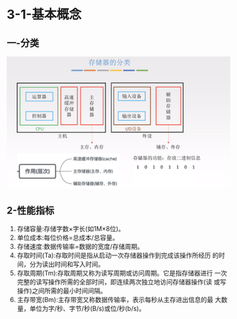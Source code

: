 # 3-1-基本概念

## 一-分类

![](../../.gitbook/assets/image%20%28271%29.png)

## 2-性能指标



1. 存储容量:存储字数×字长\(如1M×8位\)。
2. 单位成本:每位价格=总成本/总容量。
3. 存储速度:数据传输率=数据的宽度/存储周期。
4. 存取时间\(Ta\):存取时间是指从启动一次存储器操作到完成该操作所经历 的时间，分为读出时间和写入时间。
5. 存取周期\(Tm\):存取周期又称为读写周期或访问周期。它是指存储器进行 一次完整的读写操作所需的全部时间，即连续两次独立地访问存储器操作\(读 或写操作\)之间所需的最小时间间隔。
6. 主存带宽\(Bm\):主存带宽又称数据传输率，表示每秒从主存进出信息的最 大数量，单位为字/秒、字节/秒\(B/s\)或位/秒\(b/s\)。

